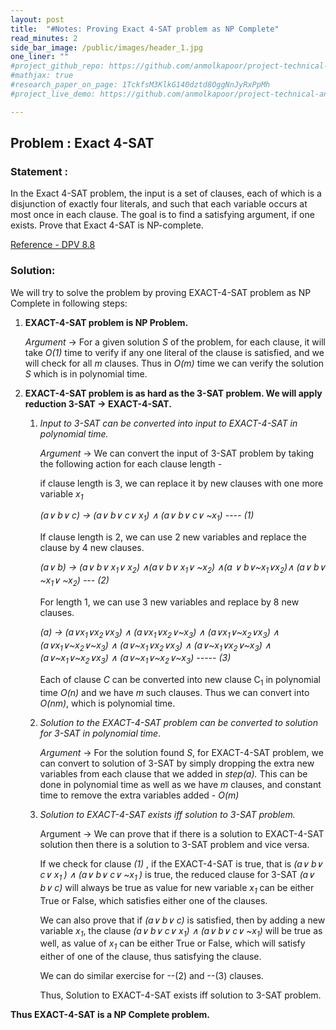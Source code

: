 ```yaml
---
layout: post
title:  "#Notes: Proving Exact 4-SAT problem as NP Complete"
read_minutes: 2
side_bar_image: /public/images/header_1.jpg
one_liner: ""
#project_github_repo: https://github.com/anmolkapoor/project-technical-analysis-using-indicators-on-stock-data
#mathjax: true
#research_paper_on_page: 1TckfsM3KlkG140dztd8OggNnJyRxPpMh
#project_live_demo: https://github.com/anmolkapoor/project-technical-analysis-using-indicators-on-stock-data

---
```



## Problem : Exact 4-SAT

### Statement : 

In the Exact 4-SAT problem, the input is a set of clauses, each of which is a disjunction of exactly four literals, and such that each variable occurs at most once in each clause. The goal is to find a satisfying argument, if one exists. Prove that Exact 4-SAT is NP-complete. 

[Reference - DPV 8.8](http://algorithmics.lsi.upc.edu/docs/Dasgupta-Papadimitriou-Vazirani.pdf) 

### Solution:

We will try to solve the problem by proving EXACT-4-SAT problem as NP Complete in following steps:



1. **EXACT-4-SAT problem is NP Problem.**

    _Argument_ →  For a given solution _S_ of the problem, for each clause, it will take _O(1)_ time to verify if any one literal of the clause is satisfied, and we will check for all _m_ clauses. Thus in _O(m)_ time we can verify the solution _S_ which is in polynomial time.



2. **EXACT-4-SAT problem is as hard as the 3-SAT problem. We will apply reduction 3-SAT → EXACT-4-SAT.**
    1. _Input to 3-SAT can be converted into input to EXACT-4-SAT in polynomial time._

        _Argument_ → We can convert the input of 3-SAT problem by taking the following action for each clause length - 


        if  clause length is 3, we can replace it by new clauses with one more variable _x<sub>1</sub>_


        _(a∨ b∨ c) → (a∨ b∨ c∨ x<sub>1</sub>) ∧ (a∨ b∨ c∨ ~x<sub>1</sub>)          ---- (1)_


         If clause length is 2, we can use 2 new variables and replace the clause by 4 new clauses. 


        _(a∨ b) → (a∨ b∨ x<sub>1</sub>∨ x<sub>2</sub>) ∧(a∨ b∨ x<sub>1</sub>∨ ~x<sub>2</sub>) ∧(a ∨ b∨~x<sub>1</sub>∨x<sub>2</sub>)∧ (a∨ b∨ ~x<sub>1</sub>∨ ~x<sub>2</sub>)   --- (2)_


        For length 1, we can use 3 new variables and replace by 8 new clauses.


        _(a) → (a∨x<sub>1</sub>∨x<sub>2</sub>∨x<sub>3</sub>) ∧ (a∨x<sub>1</sub>∨x<sub>2</sub>∨~x<sub>3</sub>) ∧ (a∨x<sub>1</sub>∨~x<sub>2</sub>∨x<sub>3</sub>) ∧ (a∨x<sub>1</sub>∨~x<sub>2</sub>∨~x<sub>3</sub>) ∧ (a∨~x<sub>1</sub>∨x<sub>2</sub>∨x<sub>3</sub>) ∧ (a∨~x<sub>1</sub>∨x<sub>2</sub>∨~x<sub>3</sub>) ∧ (a∨~x<sub>1</sub>∨~x<sub>2</sub>∨x<sub>3</sub>) ∧ (a∨~x<sub>1</sub>∨~x<sub>2</sub>∨~x<sub>3</sub>)     ----- (3)_


        Each of clause _C_ can be converted into new clause C<sub>1</sub> in polynomial time _O(n)_ and we have _m_ such clauses. Thus we can convert into _O(nm)_, which is polynomial time.

    2. _Solution to the EXACT-4-SAT problem can be converted to solution for 3-SAT in polynomial time_.

        _Argument_ → For the solution found _S_, for EXACT-4-SAT problem, we can convert to solution of 3-SAT by simply dropping the extra new variables from each clause that we added in _step(a)._ This can be done in polynomial time as well as we have _m_ clauses, and constant time to remove the extra variables added - _O(m)_

    3. _Solution to EXACT-4-SAT exists iff solution to 3-SAT problem._

        Argument →  We can prove that if there is a solution to EXACT-4-SAT solution then there is a solution to 3-SAT problem and vice versa. 


        If we check for clause _(1)_ , if the EXACT-4-SAT is true, that is _(a∨ b∨ c∨ x<sub>1 </sub>) ∧ (a∨ b∨ c∨ ~x<sub>1 </sub>)_ is true, the reduced clause for 3-SAT _(a∨ b∨ c)_ will always be true as value for new variable _x<sub>1</sub>_ can be either True or False, which satisfies either one of the clauses. 


        We can also prove that if _(a∨ b∨ c)_ is satisfied, then by adding a new variable _x<sub>1</sub>_, the clause _(a∨ b∨ c∨ x<sub>1</sub>) ∧ (a∨ b∨ c∨ ~x<sub>1</sub>)_ will be true as well, as value of _x<sub>1</sub>_ can be either True or False, which will satisfy either of one of the clause, thus satisfying the clause.


        We can do similar exercise for --(2) and --(3) clauses.


        Thus, Solution to EXACT-4-SAT exists iff solution to 3-SAT problem.


**Thus EXACT-4-SAT is a NP Complete problem.**
